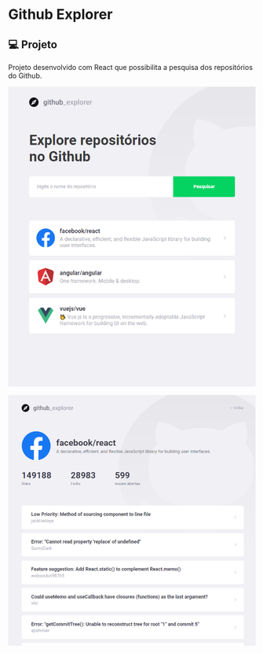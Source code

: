 # Github Explorer

## 💻 Projeto

Projeto desenvolvido com React que possibilita a pesquisa dos repositórios do Github.

<p align="center">
    <img src="./print1.png" alt="drawing" width="700"/>
</p>

<p align="center">
    <img src="./print2.png" alt="drawing" width="700"/>
</p>
